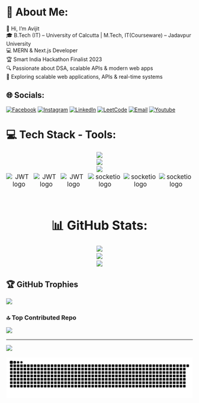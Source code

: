 # 💫 About Me:
👋 Hi, I’m Avijit<br>
🎓 B.Tech (IT) – University of Calcutta | M.Tech, IT(Courseware) – Jadavpur University<br>
💻 MERN & Next.js Developer<br> 🏆 Smart India Hackathon Finalist 2023<br>🔍 Passionate about DSA, scalable APIs & modern web apps<br>
🚀 Exploring scalable web applications, APIs & real-time systems

## 🌐 Socials:

[![Facebook](https://img.shields.io/badge/Facebook-%231877F2.svg?logo=Facebook&logoColor=white)](https://www.facebook.com/avijit.hira.332/) [![Instagram](https://img.shields.io/badge/Instagram-%23E4405F.svg?logo=Instagram&logoColor=white)](https://www.instagram.com/avijit.hira.332) [![LinkedIn](https://img.shields.io/badge/LinkedIn-%230077B5.svg?logo=linkedin&logoColor=white)](https://www.linkedin.com/in/avijit-hira-819a99258/) [![LeetCode](https://img.shields.io/badge/LeetCode-%23FFA116.svg?logo=LeetCode&logoColor=white)](https://leetcode.com/Avijit_Hira/) [![Email](https://img.shields.io/badge/Email-%23D14836.svg?logo=Gmail&logoColor=white)](mailto:avijithira55@gmail.com) [![Youtube](https://img.shields.io/badge/Youtube-%23E4405F.svg?logo=Youtube&logoColor=white)](https://www.youtube.com/@DevWaveDiaries)

# 💻 Tech Stack - Tools:

<div align="center">
    <img style="margin-bottom: 10" src="https://skillicons.dev/icons?i=react,mongodb,nodejs,expressjs,html,css,javascript,c" /><br>
    <img style="margin-bottom: 10" src="https://skillicons.dev/icons?i=cpp,python,bootstrap,tailwindcss,firebase,nextjs,typescript,docker" /><br>
    <img style="margin-bottom: 10" src="https://skillicons.dev/icons?i=vscode,git,github,redux,figma,prisma" /><br>
</div>

<div align="center" style="font-size: larger;">
<div align="center" style="display: flex; gap: 5px; justify-content: center;">

<img id="auto" src="https://firebasestorage.googleapis.com/v0/b/x-next-e5030.appspot.com/o/shadcnui.png?alt=media&token=ecbd1c1f-4b0e-4ed6-a79a-d2de1cb6fe12" height="50" alt="JWT logo" />

<img id="auto" src="https://firebasestorage.googleapis.com/v0/b/x-next-e5030.appspot.com/o/cloudinary.png?alt=media&token=af86f676-eb89-49d9-b029-1cb757dddd98" height="50" alt="JWT logo" />

<img id="auto" src="https://firebasestorage.googleapis.com/v0/b/x-next-e5030.appspot.com/o/socketio.png?alt=media&token=b211e0e4-433f-41c2-bb2a-ad820434e326" height="50" alt="JWT logo" />

<img id="auto" src="https://firebasestorage.googleapis.com/v0/b/x-next-e5030.appspot.com/o/clerk.png?alt=media&token=09f663a0-858b-4bf4-9cea-3e54a9ddb0a4" height="50" alt="socketio logo" />

<img id="auto" src="https://firebasestorage.googleapis.com/v0/b/x-next-e5030.appspot.com/o/neondb.png?alt=media&token=9faaff9c-e5ed-47bd-b9bb-8b6c95d0cb8f" height="50" alt="socketio logo" />

<img id="auto" src="https://firebasestorage.googleapis.com/v0/b/x-next-e5030.appspot.com/o/gsap.png?alt=media&token=1821d21c-7685-44ba-a1a3-e9abc7a7f049" height="50" alt="socketio logo" />
</div><br>


# 📊 GitHub Stats:
![](https://github-readme-stats.vercel.app/api?username=Avijit200318&theme=dark&hide_border=false&include_all_commits=false&count_private=true)<br/>
![](https://github-readme-streak-stats.herokuapp.com/?user=Avijit200318&theme=dark&hide_border=false)<br/>
![](https://github-readme-stats.vercel.app/api/top-langs/?username=Avijit200318&theme=dark&hide_border=false&include_all_commits=false&count_private=true&layout=compact)
</div>

## 🏆 GitHub Trophies
![](https://github-profile-trophy.vercel.app/?username=Avijit200318&theme=radical&no-frame=false&no-bg=true&margin-w=4)

### 🔝 Top Contributed Repo
![](https://github-contributor-stats.vercel.app/api?username=Avijit200318&limit=5&theme=dark&combine_all_yearly_contributions=true)

---
[![](https://visitcount.itsvg.in/api?id=Avijit200318&icon=0&color=0)](https://visitcount.itsvg.in)

![snake gif](https://github.com/Avijit200318/Avijit200318/blob/output/github-snake-dark.svg)